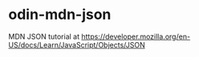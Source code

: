 # odin-mdn-json
MDN JSON tutorial at https://developer.mozilla.org/en-US/docs/Learn/JavaScript/Objects/JSON
